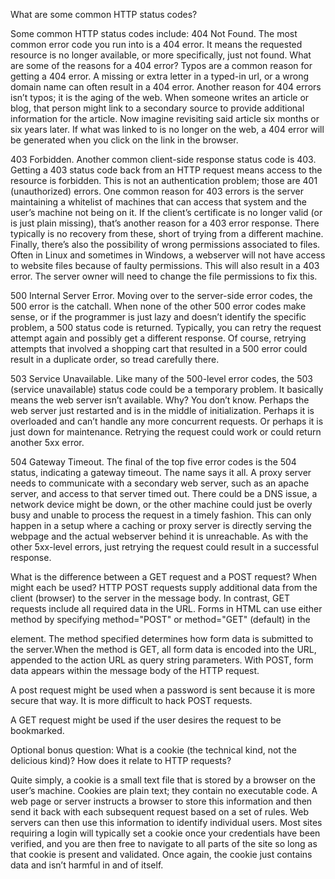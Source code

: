 What are some common HTTP status codes?

Some common HTTP status codes include:
404 Not Found. The most common error code you run into is a 404 error. It means the requested resource is no longer available, or more specifically, just not found. What are some of the reasons for a 404 error? Typos are a common reason for getting a 404 error. A missing or extra letter in a typed-in url, or a wrong domain name can often result in a 404 error. Another reason for 404 errors isn’t typos; it is the aging of the web. When someone writes an article or blog, that person might link to a secondary source to provide additional information for the article. Now imagine revisiting said article six months or six years later. If what was linked to is no longer on the web, a 404 error will be generated when you click on the link in the browser.


403 Forbidden. Another common client-side response status code is 403. Getting a 403 status code back from an HTTP request means access to the resource is forbidden. This is not an authentication problem; those are 401 (unauthorized) errors. One common reason for 403 errors is the server maintaining a whitelist of machines that can access that system and the user’s machine not being on it. If the client’s certificate is no longer valid (or is just plain missing), that’s another reason for a 403 error response. There typically is no recovery from these, short of trying from a different machine. Finally, there’s also the possibility of wrong permissions associated to files. Often in Linux and sometimes in Windows, a webserver will not have access to website files because of faulty permissions. This will also result in a 403 error. The server owner will need to change the file permissions to fix this.


500 Internal Server Error. Moving over to the server-side error codes, the 500 error is the catchall. When none of the other 500 error codes make sense, or if the programmer is just lazy and doesn’t identify the specific problem, a 500 status code is returned. Typically, you can retry the request attempt again and possibly get a different response. Of course, retrying attempts that involved a shopping cart that resulted in a 500 error could result in a duplicate order, so tread carefully there.


503 Service Unavailable. Like many of the 500-level error codes, the 503 (service unavailable) status code could be a temporary problem. It basically means the web server isn’t available. Why? You don’t know. Perhaps the web server just restarted and is in the middle of initialization. Perhaps it is overloaded and can’t handle any more concurrent requests. Or perhaps it is just down for maintenance. Retrying the request could work or could return another 5xx error.


504 Gateway Timeout. The final of the top five error codes is the 504 status, indicating a gateway timeout. The name says it all. A proxy server needs to communicate with a secondary web server, such as an apache server, and access to that server timed out. There could be a DNS issue, a network device might be down, or the other machine could just be overly busy and unable to process the request in a timely fashion. This can only happen in a setup where a caching or proxy server is directly serving the webpage and the actual webserver behind it is unreachable. As with the other 5xx-level errors, just retrying the request could result in a successful response.


What is the difference between a GET request and a POST request? When might each be used?
HTTP POST requests supply additional data from the client (browser) to the server in the message body. In contrast, GET requests include all required data in the URL. Forms in HTML can use either method by specifying method="POST" or method="GET" (default) in the <form> element. The method specified determines how form data is submitted to the server.When the method is GET, all form data is encoded into the URL, appended to the action URL as query string parameters. With POST, form data appears within the message body of the HTTP request.

A post request might be used when a password is sent because it is more secure that way. It is more difficult to hack POST requests.

A GET request might be used if the user desires the request to be bookmarked.


Optional bonus question: What is a cookie (the technical kind, not the delicious kind)? How does it relate to HTTP requests?

Quite simply, a cookie is a small text file that is stored by a browser on the user’s machine. Cookies are plain text; they contain no executable code. A web page or server instructs a browser to store this information and then send it back with each subsequent request based on a set of rules. Web servers can then use this information to identify individual users. Most sites requiring a login will typically set a cookie once your credentials have been verified, and you are then free to navigate to all parts of the site so long as that cookie is present and validated. Once again, the cookie just contains data and isn’t harmful in and of itself.

